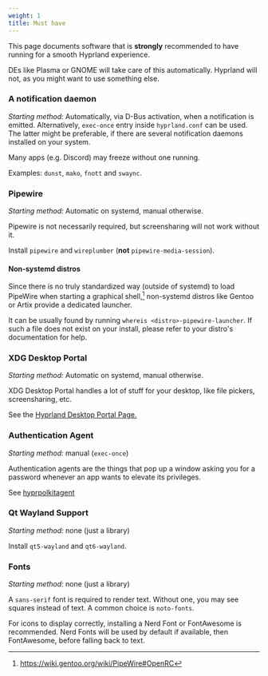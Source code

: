 ```yaml
---
weight: 1
title: Must have
---
```


This page documents software that is **strongly** recommended to have running
for a smooth Hyprland experience.

DEs like Plasma or GNOME will take care of this automatically. Hyprland will
not, as you might want to use something else.

### A notification daemon

_Starting method:_ Automatically, via D-Bus activation, when a notification is emitted. Alternatively, `exec-once` entry inside `hyprland.conf` can be used. The latter might be preferable, if there are several notification daemons installed on your system.

Many apps (e.g. Discord) may freeze without one running.

Examples: `dunst`, `mako`, `fnott` and `swaync`.

### Pipewire

_Starting method:_ Automatic on systemd, manual otherwise.

Pipewire is not necessarily required, but screensharing will not work without
it.

Install `pipewire` and `wireplumber` (**not** `pipewire-media-session`).

#### Non-systemd distros

Since there is no truly standardized way (outside of systemd) to load PipeWire
when starting a graphical shell,[^1] non-systemd distros like Gentoo or Artix
provide a dedicated launcher.

It can be usually found by running `whereis <distro>-pipewire-launcher`. If such
a file does not exist on your install, please refer to your distro's
documentation for help.

[^1]: https://wiki.gentoo.org/wiki/PipeWire#OpenRC

### XDG Desktop Portal

_Starting method:_ Automatic on systemd, manual otherwise.

XDG Desktop Portal handles a lot of stuff for your desktop, like file pickers,
screensharing, etc.

See the [Hyprland Desktop Portal Page.](../../Hypr-Ecosystem/xdg-desktop-portal-hyprland)

### Authentication Agent

_Starting method:_ manual (`exec-once`)

Authentication agents are the things that pop up a window asking you for a
password whenever an app wants to elevate its privileges.

See [hyprpolkitagent](../../Hypr-Ecosystem/hyprpolkitagent)

### Qt Wayland Support

_Starting method:_ none (just a library)

Install `qt5-wayland` and `qt6-wayland`.

### Fonts

_Starting method:_ none (just a library)

A `sans-serif` font is required to render text. Without one, you may see squares instead of text. A common choice is `noto-fonts`.

For icons to display correctly, installing a Nerd Font or FontAwesome is recommended. Nerd Fonts will be used by default if available, then FontAwesome, before falling back to text.

